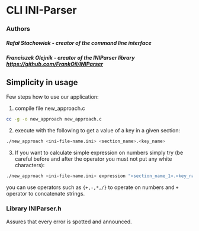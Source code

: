 # CLI INI-Parser 
### Authors 
##### Rafał Stachowiak - creator of the command line interface
##### Franciszek Olejnik - creator of the INIParser library https://github.com/FrankOil/INIParser

## Simplicity in usage
Few steps how to use our application:
1. compile file new_approach.c
```bash
cc -g -o new_approach new_approach.c
```
2.  execute with the following to get a value of a key in a given section:
```bash
./new_approach <ini-file-name.ini> <section_name>.<key_name>
```
3.  If you want to calculate simple expression on numbers simply try (be careful before and after the operator you must not put any white characters):
```bash
./new_approach <ini-file-name.ini> expression "<section_name_1>.<key_name_1><operator><section_name_2>.<key_name_2>"
```
you can use operators such as ``{+,-,*,/}`` to operate on numbers and ``+`` operator to concatenate strings.

### Library INIParser.h 
Assures that every error is spotted and announced.
